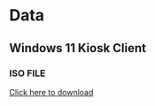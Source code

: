 # Data

## Windows 11 Kiosk Client

### ISO FILE

[Click here to download](https://software.download.prss.microsoft.com/dbazure/Win11_22H2_Dutch_x64v1.iso?t=81dc60cb-3b24-48f8-a32b-4729c6811a16&e=1678957230&h=9060c042187db39300ce00fcd164855316909c48efc6be0d468f572f6a12292e)
